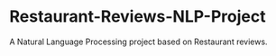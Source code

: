 # Restaurant-Reviews-NLP-Project
A Natural Language Processing project based on Restaurant reviews.
